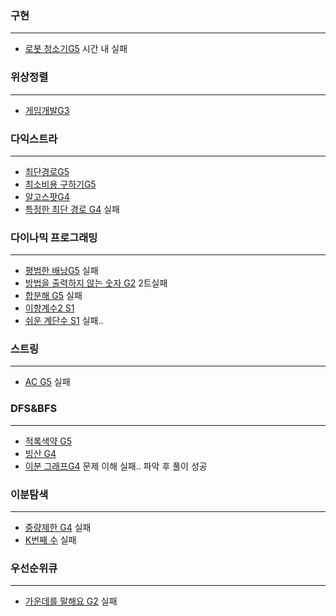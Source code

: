 ### 구현

---

* [로봇 청소기G5](https://www.acmicpc.net/problem/14503) 시간 내 실패



### 위상정렬

---

* [게임개발G3](https://www.acmicpc.net/problem/1516)



### 다익스트라

---

* [최단경로G5](https://www.acmicpc.net/problem/1753)
* [최소비용 구하기G5](https://www.acmicpc.net/problem/1916)
* [알고스팟G4](https://www.acmicpc.net/problem/1261)
* [특정한 최단 경로 G4](https://www.acmicpc.net/problem/1504) 실패



### 다이나믹 프로그래밍

---

* [평범한 배낭G5](https://www.acmicpc.net/problem/12865) 실패
* [방법을 출력하지 않는 숫자 G2](https://www.acmicpc.net/problem/13392) 2트실패
* [합분해 G5](https://www.acmicpc.net/problem/2225) 실패
* [이항계수2 S1](https://www.acmicpc.net/problem/11051)
* [쉬운 계단수 S1](https://www.acmicpc.net/problem/10844) 실패..



### 스트링

---

* [AC G5](https://www.acmicpc.net/problem/5430) 실패



### DFS&BFS

---

* [적록색약 G5](https://www.acmicpc.net/problem/10026)
* [빙산 G4](https://www.acmicpc.net/problem/2573)
* [이분 그래프G4](https://www.acmicpc.net/problem/1707) 문제 이해 실패.. 파악 후 풀이 성공



### 이분탐색

---

* [중량제한 G4](https://www.acmicpc.net/problem/1939) 실패
* [K번째 수](https://www.acmicpc.net/problem/1300) 실패



### 우선순위큐

---

* [가운데를 말해요 G2](https://www.acmicpc.net/problem/1655) 실패

